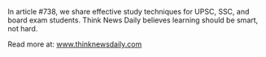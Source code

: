 In article #738, we share effective study techniques for UPSC, SSC, and board exam students. Think News Daily believes learning should be smart, not hard.

Read more at: www.thinknewsdaily.com